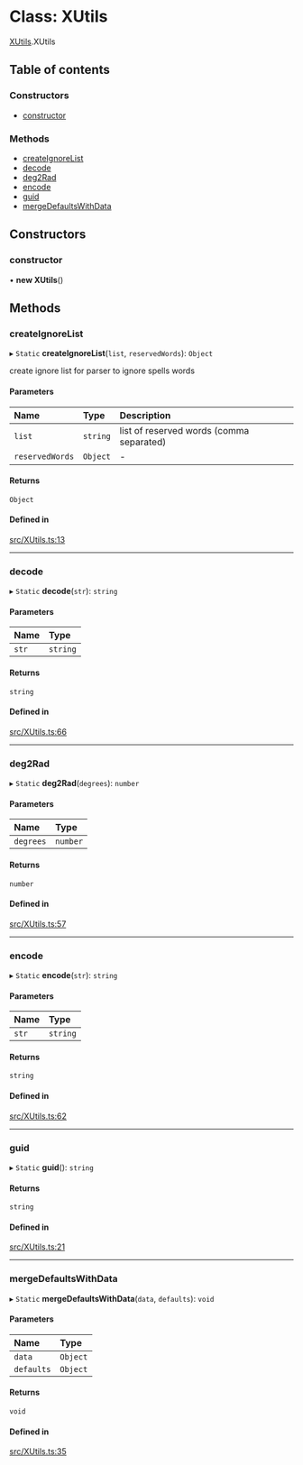 # Class: XUtils

[XUtils](../wiki/XUtils).XUtils

## Table of contents

### Constructors

- [constructor](../wiki/XUtils.XUtils#constructor)

### Methods

- [createIgnoreList](../wiki/XUtils.XUtils#createignorelist)
- [decode](../wiki/XUtils.XUtils#decode)
- [deg2Rad](../wiki/XUtils.XUtils#deg2rad)
- [encode](../wiki/XUtils.XUtils#encode)
- [guid](../wiki/XUtils.XUtils#guid)
- [mergeDefaultsWithData](../wiki/XUtils.XUtils#mergedefaultswithdata)

## Constructors

### constructor

• **new XUtils**()

## Methods

### createIgnoreList

▸ `Static` **createIgnoreList**(`list`, `reservedWords`): `Object`

create ignore list for parser to ignore spells words

#### Parameters

| Name | Type | Description |
| :------ | :------ | :------ |
| `list` | `string` | list of reserved words (comma separated) |
| `reservedWords` | `Object` | - |

#### Returns

`Object`

#### Defined in

[src/XUtils.ts:13](https://github.com/fridman-tamir/XPell/blob/c77c55e/src/XUtils.ts#L13)

___

### decode

▸ `Static` **decode**(`str`): `string`

#### Parameters

| Name | Type |
| :------ | :------ |
| `str` | `string` |

#### Returns

`string`

#### Defined in

[src/XUtils.ts:66](https://github.com/fridman-tamir/XPell/blob/c77c55e/src/XUtils.ts#L66)

___

### deg2Rad

▸ `Static` **deg2Rad**(`degrees`): `number`

#### Parameters

| Name | Type |
| :------ | :------ |
| `degrees` | `number` |

#### Returns

`number`

#### Defined in

[src/XUtils.ts:57](https://github.com/fridman-tamir/XPell/blob/c77c55e/src/XUtils.ts#L57)

___

### encode

▸ `Static` **encode**(`str`): `string`

#### Parameters

| Name | Type |
| :------ | :------ |
| `str` | `string` |

#### Returns

`string`

#### Defined in

[src/XUtils.ts:62](https://github.com/fridman-tamir/XPell/blob/c77c55e/src/XUtils.ts#L62)

___

### guid

▸ `Static` **guid**(): `string`

#### Returns

`string`

#### Defined in

[src/XUtils.ts:21](https://github.com/fridman-tamir/XPell/blob/c77c55e/src/XUtils.ts#L21)

___

### mergeDefaultsWithData

▸ `Static` **mergeDefaultsWithData**(`data`, `defaults`): `void`

#### Parameters

| Name | Type |
| :------ | :------ |
| `data` | `Object` |
| `defaults` | `Object` |

#### Returns

`void`

#### Defined in

[src/XUtils.ts:35](https://github.com/fridman-tamir/XPell/blob/c77c55e/src/XUtils.ts#L35)

